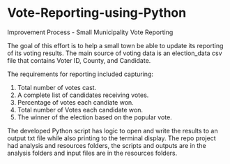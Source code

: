 # Vote-Reporting-using-Python
Improvement Process - Small Municipality Vote Reporting 

The goal of this effort is to help a small town be able to update its reporting of its voting results.  The main source of voting data is an election_data csv file that contains Voter ID, County, and Candidate. 

The requirements for reporting included capturing:
1. Total number of votes cast.
2. A complete list of candidates receiving votes.
3. Percentage of votes each candiate won.
4. Total number of Votes each candidate won.
5. The winner of the election based on the popular vote.

The developed Python script has logic to open and write the results to an output txt file while also printing to the terminal display.  The repo project had analysis and resources folders, the scripts and outputs are in the analysis folders and input files are in the resources folders.
